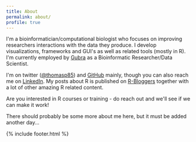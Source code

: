 ```yaml
---
title: About
permalink: about/
profile: true
---
```


I'm a bioinformatician/computational biologist who focuses on improving researchers interactions with the data they produce. I develop visualizations, frameworks and GUI's as well as related tools (mostly in R). I'm currently employed by [Gubra](http://www.gubra.dk) as a Bioinformatic Researcher/Data Scientist.

I'm on twitter ([@thomasp85](https://twitter.com/thomasp85)) and [GitHub](https://github.com/thomasp85) mainly, though you can also reach me on [LinkedIn](https://www.linkedin.com/in/thomasp85). My posts about R is published on [R-Bloggers](https://www.r-bloggers.com/) together with a lot of other amazing R related content.

Are you interested in R courses or training - do reach out and we'll see if we can make it work!

There should probably be some more about me here, but it must be added another day...

{% include footer.html %}